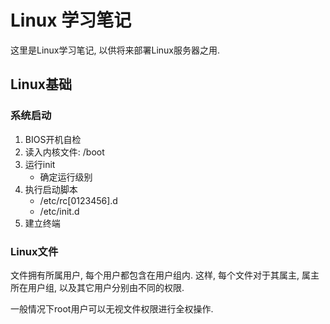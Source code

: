 # Linux 学习笔记

这里是Linux学习笔记, 以供将来部署Linux服务器之用.

## Linux基础

### 系统启动

1. BIOS开机自检
2. 读入内核文件: /boot
3. 运行init
    - 确定运行级别
4. 执行启动脚本
    - /etc/rc[0123456].d
    - /etc/init.d
5. 建立终端

### Linux文件

文件拥有所属用户, 每个用户都包含在用户组内. 这样, 每个文件对于其属主, 属主所在用户组, 以及其它用户分别由不同的权限.

一般情况下root用户可以无视文件权限进行全权操作.
